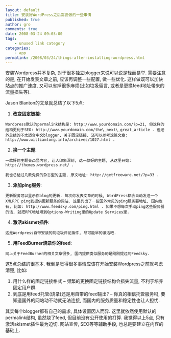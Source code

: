 ```yaml
---
layout: default
title: 安装好WordPress之后需要做的一些事情
published: true
author: gro
comments: true
date: 2008-03-24 09:03:00
tags:
    - unused link category
categories:
    - app
permalink: /2008/03/24/things-after-installing-wordpress.html
---
```

[][1]

安装Wordpress并不复杂, 对于很多独立blogger来说可以说是轻而易举. 需要注意的是, 在开始发表文章之前, 应该再调整一些配置, 做一些优化. 这样做既可以加快站点的推广速度, 又可以省掉很多麻烦(比如垃圾留言, 或者是更换feed地址带来的流量损失等).

Jason Blanton的文章就总结了以下5点:

  1. **改变固定链接**:
  
    Wordpress默认的permalink结构是: http://www.yourdomain.com/?p=21, 但这样的结构更利于SEO: http://www.yourdomain.com/the\_next\_great_article . 但老外总结的不太适合中文blogger, 关于固定链接, 还可以参考这篇文章: http://www.williamlong.info/archives/1027.html .
  2. **换一个主题**:
  
    一款好的主题会凸显内容, 让人印象深刻, 选一款好的主题, 从这里开始: http://themes.wordpress.net/ .
  
    我也总结过几款免费的杂志型的主题, 原文地址: http://getfreeware.net/?p=33 .
  3. **添加ping服务**:
  
    更新服务可以显示你blog的更新. 每次你发表文章的时候, WordPress都会自动发送一个XMLRPC ping到提供更新服务的网站. 这里列出了一些国外常见的ping服务器地址, 国内也有, 比如: http://www.feedsky.com/ping.html . 如果不想每次手动ping这些服务器的话, 就把RPC地址填到Options-Writing里的Update Services里.
  4. **激活akismet插件**:
  
    这是Wordpress自带安装的防垃圾评论插件, 尽可能早的激活吧.
  5. **用FeedBurner烧录你的feed**:
  
    网上关于FeedBurner的相关文章很多, 国内提供类似服务的是刚刚提过的Feedsky.

这5点总结的很基本. 我倒是觉得很多事情应该在开始安装Wordpress之前就考虑清楚, 比如:

  1. 用什么样的固定链接格式 &#8211; 频繁的更换固定链接结构会损失流量, 不利于培养固定用户群.
  2. 到底是用feed托管(烧录)还是用自带的feed输出? &#8211; 你真的相信托管服务吗, 要知道国外的网站动不动就无法连接, 而国内的服务质量和稳定性也让人担忧.

其实每个blogger都有自己的需求, 具体设置因人而异. 这里就依然使用默认的permalink结构, 虽然烧了feed, 但目前没有公开使用的打算. 我觉得以上5点, 只有激活akismet插件最为迫切. 网站宣传, SEO等等辅助手段, 也总是要建立在内容的基础上.

 [1]: http://getfreeware.net/wp-content/uploads/2008/03/wp-logo.jpg